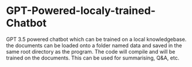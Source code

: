# GPT-Powered-localy-trained-Chatbot
GPT 3.5 powered chatbot which can be trained on a local knowledgebase. the documents can be loaded onto a folder named data and saved in the same root directory as the program. The code will compile and will be trained on the documents. This can be used for summarising, Q&A, etc.
